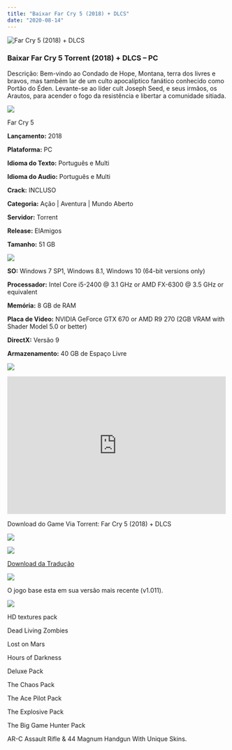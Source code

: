 ```yaml
---
title: "Baixar Far Cry 5 (2018) + DLCS"
date: "2020-08-14"
---
```


![Far Cry 5 (2018) + DLCS](https://1.bp.blogspot.com/-PaoINdR8bkU/Xxbmn0tA50I/AAAAAAAAA8Y/DbZj1durpXQoIGjqAk2_SymVuvPcptQWwCNcBGAsYHQ/s320/poster.jpg "Far Cry 5 (2018) + DLCS")

### Baixar Far Cry 5 Torrent (2018) + DLCS – PC

Descrição: Bem-vindo ao Condado de Hope, Montana, terra dos livres e bravos, mas também lar de um culto apocalíptico fanático conhecido como Portão do Éden. Levante-se ao líder cult Joseph Seed, e seus irmãos, os Arautos, para acender o fogo da resistência e libertar a comunidade sitiada.

![](https://1.bp.blogspot.com/-XIAoZor_ewQ/Xt6k8H1cWZI/AAAAAAAAAi0/oGRR_ah4Rf449lfQQZDiX_22jAu7LLnJACPcBGAYYCw/s400/Bot{3b6f25e701f2c276e12462000761d99d36f4f564f6a12c5b7723aa1262fefb9b}25C3{3b6f25e701f2c276e12462000761d99d36f4f564f6a12c5b7723aa1262fefb9b}25A3o{3b6f25e701f2c276e12462000761d99d36f4f564f6a12c5b7723aa1262fefb9b}2Bde{3b6f25e701f2c276e12462000761d99d36f4f564f6a12c5b7723aa1262fefb9b}2BInforma{3b6f25e701f2c276e12462000761d99d36f4f564f6a12c5b7723aa1262fefb9b}25C3{3b6f25e701f2c276e12462000761d99d36f4f564f6a12c5b7723aa1262fefb9b}25A7{3b6f25e701f2c276e12462000761d99d36f4f564f6a12c5b7723aa1262fefb9b}25C3{3b6f25e701f2c276e12462000761d99d36f4f564f6a12c5b7723aa1262fefb9b}25B5es.jpg)

Far Cry 5

**Lançamento:** 2018

**Plataforma:** PC

**Idioma do Texto:** Português e Multi

**Idioma do Audio:** Português e Multi

**Crack:** INCLUSO

**Categoria:** Ação | Aventura | Mundo Aberto

**Servidor:** Torrent

**Release:** ElAmigos

**Tamanho:** 51 GB

![](https://1.bp.blogspot.com/-h4INo_OBwls/Xt6lEEMpxNI/AAAAAAAAAi4/JjyyoRDYOagV83dzmOlHFitCwsklVMs6ACPcBGAYYCw/s400/Bot{3b6f25e701f2c276e12462000761d99d36f4f564f6a12c5b7723aa1262fefb9b}25C3{3b6f25e701f2c276e12462000761d99d36f4f564f6a12c5b7723aa1262fefb9b}25A3o{3b6f25e701f2c276e12462000761d99d36f4f564f6a12c5b7723aa1262fefb9b}2Bde{3b6f25e701f2c276e12462000761d99d36f4f564f6a12c5b7723aa1262fefb9b}2BRequisitos.jpg)

**SO:** Windows 7 SP1, Windows 8.1, Windows 10 (64-bit versions only)

**Processador:** Intel Core i5-2400 @ 3.1 GHz or AMD FX-6300 @ 3.5 GHz or equivalent

**Memória:** 8 GB de RAM

**Placa de Video:** NVIDIA GeForce GTX 670 or AMD R9 270 (2GB VRAM with Shader Model 5.0 or better)

**DirectX:** Versão 9

**Armazenamento:** 40 GB de Espaço Livre

![](https://1.bp.blogspot.com/-rcYyVsnA81c/Xt6lZMZ2XiI/AAAAAAAAAjA/1MF2KKFyKSoUtwrodSDJRdpQoMNmnHOhwCPcBGAYYCw/s400/Bot{3b6f25e701f2c276e12462000761d99d36f4f564f6a12c5b7723aa1262fefb9b}25C3{3b6f25e701f2c276e12462000761d99d36f4f564f6a12c5b7723aa1262fefb9b}25A3o{3b6f25e701f2c276e12462000761d99d36f4f564f6a12c5b7723aa1262fefb9b}2Bde{3b6f25e701f2c276e12462000761d99d36f4f564f6a12c5b7723aa1262fefb9b}2BTrailer.jpg)

<iframe allow="accelerometer; autoplay; encrypted-media; gyroscope; picture-in-picture" allowfullscreen frameborder="0" height="315" src="https://www.youtube.com/embed/nWAo_PpCpfs" width="500"></iframe>

Download do Game Via Torrent: Far Cry 5 (2018) + DLCS

[![](https://1.bp.blogspot.com/-KEcbu5lXdM0/Xu5yX-HgHDI/AAAAAAAAAsY/bBJ6W14NqC4-Ny_0LiwqQPIkTbYzyURcACPcBGAYYCw/s200/CAPA3.jpg)](https://utorrentmegagames.blogspot.com/p/recomendado.html)

[![](https://1.bp.blogspot.com/-Rkir3Cy7E90/XthUbQKV_OI/AAAAAAAAAgU/q6xV1k8mreQnsOAbeImqH6Qi8ahsN2LpACPcBGAYYCw/s1600/Bot{3b6f25e701f2c276e12462000761d99d36f4f564f6a12c5b7723aa1262fefb9b}25C3{3b6f25e701f2c276e12462000761d99d36f4f564f6a12c5b7723aa1262fefb9b}25A3o{3b6f25e701f2c276e12462000761d99d36f4f564f6a12c5b7723aa1262fefb9b}2Bde{3b6f25e701f2c276e12462000761d99d36f4f564f6a12c5b7723aa1262fefb9b}2BDownload.jpg)](3D3E0917C77FCED959BF59AFA9886E5B97B0BAFA&dn=Far{3b6f25e701f2c276e12462000761d99d36f4f564f6a12c5b7723aa1262fefb9b}20Cry{3b6f25e701f2c276e12462000761d99d36f4f564f6a12c5b7723aa1262fefb9b}205{3b6f25e701f2c276e12462000761d99d36f4f564f6a12c5b7723aa1262fefb9b}20Gold{3b6f25e701f2c276e12462000761d99d36f4f564f6a12c5b7723aa1262fefb9b}20Edition{3b6f25e701f2c276e12462000761d99d36f4f564f6a12c5b7723aa1262fefb9b}201.011{3b6f25e701f2c276e12462000761d99d36f4f564f6a12c5b7723aa1262fefb9b}20ElAmigos&tr=udp{3b6f25e701f2c276e12462000761d99d36f4f564f6a12c5b7723aa1262fefb9b}3a{3b6f25e701f2c276e12462000761d99d36f4f564f6a12c5b7723aa1262fefb9b}2f{3b6f25e701f2c276e12462000761d99d36f4f564f6a12c5b7723aa1262fefb9b}2fshubt.net{3b6f25e701f2c276e12462000761d99d36f4f564f6a12c5b7723aa1262fefb9b}3a2710&tr=http{3b6f25e701f2c276e12462000761d99d36f4f564f6a12c5b7723aa1262fefb9b}3a{3b6f25e701f2c276e12462000761d99d36f4f564f6a12c5b7723aa1262fefb9b}2f{3b6f25e701f2c276e12462000761d99d36f4f564f6a12c5b7723aa1262fefb9b}2fretracker.local{3b6f25e701f2c276e12462000761d99d36f4f564f6a12c5b7723aa1262fefb9b}2fannounce&tr=http{3b6f25e701f2c276e12462000761d99d36f4f564f6a12c5b7723aa1262fefb9b}3a{3b6f25e701f2c276e12462000761d99d36f4f564f6a12c5b7723aa1262fefb9b}2f{3b6f25e701f2c276e12462000761d99d36f4f564f6a12c5b7723aa1262fefb9b}2ftracker.filetracker.pl{3b6f25e701f2c276e12462000761d99d36f4f564f6a12c5b7723aa1262fefb9b}3a8089{3b6f25e701f2c276e12462000761d99d36f4f564f6a12c5b7723aa1262fefb9b}2fannounce&tr=http{3b6f25e701f2c276e12462000761d99d36f4f564f6a12c5b7723aa1262fefb9b}3a{3b6f25e701f2c276e12462000761d99d36f4f564f6a12c5b7723aa1262fefb9b}2f{3b6f25e701f2c276e12462000761d99d36f4f564f6a12c5b7723aa1262fefb9b}2ftracker2.wasabii.com.tw{3b6f25e701f2c276e12462000761d99d36f4f564f6a12c5b7723aa1262fefb9b}3a6969{3b6f25e701f2c276e12462000761d99d36f4f564f6a12c5b7723aa1262fefb9b}2fannounce&tr=http{3b6f25e701f2c276e12462000761d99d36f4f564f6a12c5b7723aa1262fefb9b}3a{3b6f25e701f2c276e12462000761d99d36f4f564f6a12c5b7723aa1262fefb9b}2f{3b6f25e701f2c276e12462000761d99d36f4f564f6a12c5b7723aa1262fefb9b}2ftracker.grepler.com{3b6f25e701f2c276e12462000761d99d36f4f564f6a12c5b7723aa1262fefb9b}3a6969{3b6f25e701f2c276e12462000761d99d36f4f564f6a12c5b7723aa1262fefb9b}2fannounce&tr=http{3b6f25e701f2c276e12462000761d99d36f4f564f6a12c5b7723aa1262fefb9b}3a{3b6f25e701f2c276e12462000761d99d36f4f564f6a12c5b7723aa1262fefb9b}2f{3b6f25e701f2c276e12462000761d99d36f4f564f6a12c5b7723aa1262fefb9b}2ftracker.tiny-vps.com{3b6f25e701f2c276e12462000761d99d36f4f564f6a12c5b7723aa1262fefb9b}3a6969{3b6f25e701f2c276e12462000761d99d36f4f564f6a12c5b7723aa1262fefb9b}2fannounce&tr=udp{3b6f25e701f2c276e12462000761d99d36f4f564f6a12c5b7723aa1262fefb9b}3a{3b6f25e701f2c276e12462000761d99d36f4f564f6a12c5b7723aa1262fefb9b}2f{3b6f25e701f2c276e12462000761d99d36f4f564f6a12c5b7723aa1262fefb9b}2f46.148.18.250{3b6f25e701f2c276e12462000761d99d36f4f564f6a12c5b7723aa1262fefb9b}3a2710&tr=http{3b6f25e701f2c276e12462000761d99d36f4f564f6a12c5b7723aa1262fefb9b}3a{3b6f25e701f2c276e12462000761d99d36f4f564f6a12c5b7723aa1262fefb9b}2f{3b6f25e701f2c276e12462000761d99d36f4f564f6a12c5b7723aa1262fefb9b}2ftracker.dler.org{3b6f25e701f2c276e12462000761d99d36f4f564f6a12c5b7723aa1262fefb9b}3a6969{3b6f25e701f2c276e12462000761d99d36f4f564f6a12c5b7723aa1262fefb9b}2fannounce&tr=udp{3b6f25e701f2c276e12462000761d99d36f4f564f6a12c5b7723aa1262fefb9b}3a{3b6f25e701f2c276e12462000761d99d36f4f564f6a12c5b7723aa1262fefb9b}2f{3b6f25e701f2c276e12462000761d99d36f4f564f6a12c5b7723aa1262fefb9b}2f{3b6f25e701f2c276e12462000761d99d36f4f564f6a12c5b7723aa1262fefb9b}5b2001{3b6f25e701f2c276e12462000761d99d36f4f564f6a12c5b7723aa1262fefb9b}3a67c{3b6f25e701f2c276e12462000761d99d36f4f564f6a12c5b7723aa1262fefb9b}3a28f8{3b6f25e701f2c276e12462000761d99d36f4f564f6a12c5b7723aa1262fefb9b}3a92{3b6f25e701f2c276e12462000761d99d36f4f564f6a12c5b7723aa1262fefb9b}3a{3b6f25e701f2c276e12462000761d99d36f4f564f6a12c5b7723aa1262fefb9b}3a1111{3b6f25e701f2c276e12462000761d99d36f4f564f6a12c5b7723aa1262fefb9b}3a1{3b6f25e701f2c276e12462000761d99d36f4f564f6a12c5b7723aa1262fefb9b}5d{3b6f25e701f2c276e12462000761d99d36f4f564f6a12c5b7723aa1262fefb9b}3a2710&tr=udp{3b6f25e701f2c276e12462000761d99d36f4f564f6a12c5b7723aa1262fefb9b}3a{3b6f25e701f2c276e12462000761d99d36f4f564f6a12c5b7723aa1262fefb9b}2f{3b6f25e701f2c276e12462000761d99d36f4f564f6a12c5b7723aa1262fefb9b}2fipv6.leechers-paradise.org{3b6f25e701f2c276e12462000761d99d36f4f564f6a12c5b7723aa1262fefb9b}3a6969&tr=udp{3b6f25e701f2c276e12462000761d99d36f4f564f6a12c5b7723aa1262fefb9b}3a{3b6f25e701f2c276e12462000761d99d36f4f564f6a12c5b7723aa1262fefb9b}2f{3b6f25e701f2c276e12462000761d99d36f4f564f6a12c5b7723aa1262fefb9b}2f9.rarbg.com{3b6f25e701f2c276e12462000761d99d36f4f564f6a12c5b7723aa1262fefb9b}3a2710{3b6f25e701f2c276e12462000761d99d36f4f564f6a12c5b7723aa1262fefb9b}2fannounce&tr=udp{3b6f25e701f2c276e12462000761d99d36f4f564f6a12c5b7723aa1262fefb9b}3a{3b6f25e701f2c276e12462000761d99d36f4f564f6a12c5b7723aa1262fefb9b}2f{3b6f25e701f2c276e12462000761d99d36f4f564f6a12c5b7723aa1262fefb9b}2fexplodie.org{3b6f25e701f2c276e12462000761d99d36f4f564f6a12c5b7723aa1262fefb9b}3a6969{3b6f25e701f2c276e12462000761d99d36f4f564f6a12c5b7723aa1262fefb9b}2fannounce&tr=http{3b6f25e701f2c276e12462000761d99d36f4f564f6a12c5b7723aa1262fefb9b}3a{3b6f25e701f2c276e12462000761d99d36f4f564f6a12c5b7723aa1262fefb9b}2f{3b6f25e701f2c276e12462000761d99d36f4f564f6a12c5b7723aa1262fefb9b}2fmgtracker.org{3b6f25e701f2c276e12462000761d99d36f4f564f6a12c5b7723aa1262fefb9b}3a2710{3b6f25e701f2c276e12462000761d99d36f4f564f6a12c5b7723aa1262fefb9b}2fannounce&tr=http{3b6f25e701f2c276e12462000761d99d36f4f564f6a12c5b7723aa1262fefb9b}3a{3b6f25e701f2c276e12462000761d99d36f4f564f6a12c5b7723aa1262fefb9b}2f{3b6f25e701f2c276e12462000761d99d36f4f564f6a12c5b7723aa1262fefb9b}2ftracker.tfile.me{3b6f25e701f2c276e12462000761d99d36f4f564f6a12c5b7723aa1262fefb9b}2fannounce&tr=http{3b6f25e701f2c276e12462000761d99d36f4f564f6a12c5b7723aa1262fefb9b}3a{3b6f25e701f2c276e12462000761d99d36f4f564f6a12c5b7723aa1262fefb9b}2f{3b6f25e701f2c276e12462000761d99d36f4f564f6a12c5b7723aa1262fefb9b}2ftracker.torrenty.org{3b6f25e701f2c276e12462000761d99d36f4f564f6a12c5b7723aa1262fefb9b}3a6969{3b6f25e701f2c276e12462000761d99d36f4f564f6a12c5b7723aa1262fefb9b}2fannounce&tr=udp{3b6f25e701f2c276e12462000761d99d36f4f564f6a12c5b7723aa1262fefb9b}3a{3b6f25e701f2c276e12462000761d99d36f4f564f6a12c5b7723aa1262fefb9b}2f{3b6f25e701f2c276e12462000761d99d36f4f564f6a12c5b7723aa1262fefb9b}2ftracker.trackerfix.com{3b6f25e701f2c276e12462000761d99d36f4f564f6a12c5b7723aa1262fefb9b}3a80{3b6f25e701f2c276e12462000761d99d36f4f564f6a12c5b7723aa1262fefb9b}2fannounce&tr=http{3b6f25e701f2c276e12462000761d99d36f4f564f6a12c5b7723aa1262fefb9b}3a{3b6f25e701f2c276e12462000761d99d36f4f564f6a12c5b7723aa1262fefb9b}2f{3b6f25e701f2c276e12462000761d99d36f4f564f6a12c5b7723aa1262fefb9b}2fwww.mvgroup.org{3b6f25e701f2c276e12462000761d99d36f4f564f6a12c5b7723aa1262fefb9b}3a2710{3b6f25e701f2c276e12462000761d99d36f4f564f6a12c5b7723aa1262fefb9b}2fannounce&tr=udp{3b6f25e701f2c276e12462000761d99d36f4f564f6a12c5b7723aa1262fefb9b}3a{3b6f25e701f2c276e12462000761d99d36f4f564f6a12c5b7723aa1262fefb9b}2f{3b6f25e701f2c276e12462000761d99d36f4f564f6a12c5b7723aa1262fefb9b}2f9.rarbg.com{3b6f25e701f2c276e12462000761d99d36f4f564f6a12c5b7723aa1262fefb9b}3a2710{3b6f25e701f2c276e12462000761d99d36f4f564f6a12c5b7723aa1262fefb9b}2fannounce&tr=udp{3b6f25e701f2c276e12462000761d99d36f4f564f6a12c5b7723aa1262fefb9b}3a{3b6f25e701f2c276e12462000761d99d36f4f564f6a12c5b7723aa1262fefb9b}2f{3b6f25e701f2c276e12462000761d99d36f4f564f6a12c5b7723aa1262fefb9b}2f9.rarbg.me{3b6f25e701f2c276e12462000761d99d36f4f564f6a12c5b7723aa1262fefb9b}3a2710{3b6f25e701f2c276e12462000761d99d36f4f564f6a12c5b7723aa1262fefb9b}2fannounce&tr=udp{3b6f25e701f2c276e12462000761d99d36f4f564f6a12c5b7723aa1262fefb9b}3a{3b6f25e701f2c276e12462000761d99d36f4f564f6a12c5b7723aa1262fefb9b}2f{3b6f25e701f2c276e12462000761d99d36f4f564f6a12c5b7723aa1262fefb9b}2f9.rarbg.to{3b6f25e701f2c276e12462000761d99d36f4f564f6a12c5b7723aa1262fefb9b}3a2710{3b6f25e701f2c276e12462000761d99d36f4f564f6a12c5b7723aa1262fefb9b}2fannounce&tr=udp{3b6f25e701f2c276e12462000761d99d36f4f564f6a12c5b7723aa1262fefb9b}3a{3b6f25e701f2c276e12462000761d99d36f4f564f6a12c5b7723aa1262fefb9b}2f{3b6f25e701f2c276e12462000761d99d36f4f564f6a12c5b7723aa1262fefb9b}2fcoppersurfer.tk{3b6f25e701f2c276e12462000761d99d36f4f564f6a12c5b7723aa1262fefb9b}3a6969{3b6f25e701f2c276e12462000761d99d36f4f564f6a12c5b7723aa1262fefb9b}2fannounce&tr=udp{3b6f25e701f2c276e12462000761d99d36f4f564f6a12c5b7723aa1262fefb9b}3a{3b6f25e701f2c276e12462000761d99d36f4f564f6a12c5b7723aa1262fefb9b}2f{3b6f25e701f2c276e12462000761d99d36f4f564f6a12c5b7723aa1262fefb9b}2fexodus.desync.com{3b6f25e701f2c276e12462000761d99d36f4f564f6a12c5b7723aa1262fefb9b}3a6969{3b6f25e701f2c276e12462000761d99d36f4f564f6a12c5b7723aa1262fefb9b}2fannounce&tr=http{3b6f25e701f2c276e12462000761d99d36f4f564f6a12c5b7723aa1262fefb9b}3a{3b6f25e701f2c276e12462000761d99d36f4f564f6a12c5b7723aa1262fefb9b}2f{3b6f25e701f2c276e12462000761d99d36f4f564f6a12c5b7723aa1262fefb9b}2fglotorrents.pw{3b6f25e701f2c276e12462000761d99d36f4f564f6a12c5b7723aa1262fefb9b}3a80{3b6f25e701f2c276e12462000761d99d36f4f564f6a12c5b7723aa1262fefb9b}2fannounce&tr=udp{3b6f25e701f2c276e12462000761d99d36f4f564f6a12c5b7723aa1262fefb9b}3a{3b6f25e701f2c276e12462000761d99d36f4f564f6a12c5b7723aa1262fefb9b}2f{3b6f25e701f2c276e12462000761d99d36f4f564f6a12c5b7723aa1262fefb9b}2fopen.demonii.com{3b6f25e701f2c276e12462000761d99d36f4f564f6a12c5b7723aa1262fefb9b}3a1337{3b6f25e701f2c276e12462000761d99d36f4f564f6a12c5b7723aa1262fefb9b}2fannounce&tr=udp{3b6f25e701f2c276e12462000761d99d36f4f564f6a12c5b7723aa1262fefb9b}3a{3b6f25e701f2c276e12462000761d99d36f4f564f6a12c5b7723aa1262fefb9b}2f{3b6f25e701f2c276e12462000761d99d36f4f564f6a12c5b7723aa1262fefb9b}2ftracker.coppersurfer.tk{3b6f25e701f2c276e12462000761d99d36f4f564f6a12c5b7723aa1262fefb9b}3a6969{3b6f25e701f2c276e12462000761d99d36f4f564f6a12c5b7723aa1262fefb9b}2fannounce&tr=udp{3b6f25e701f2c276e12462000761d99d36f4f564f6a12c5b7723aa1262fefb9b}3a{3b6f25e701f2c276e12462000761d99d36f4f564f6a12c5b7723aa1262fefb9b}2f{3b6f25e701f2c276e12462000761d99d36f4f564f6a12c5b7723aa1262fefb9b}2ftracker.glotorrents.com{3b6f25e701f2c276e12462000761d99d36f4f564f6a12c5b7723aa1262fefb9b}3a6969{3b6f25e701f2c276e12462000761d99d36f4f564f6a12c5b7723aa1262fefb9b}2fannounce&tr=udp{3b6f25e701f2c276e12462000761d99d36f4f564f6a12c5b7723aa1262fefb9b}3a{3b6f25e701f2c276e12462000761d99d36f4f564f6a12c5b7723aa1262fefb9b}2f{3b6f25e701f2c276e12462000761d99d36f4f564f6a12c5b7723aa1262fefb9b}2ftracker.leechers-paradise.org{3b6f25e701f2c276e12462000761d99d36f4f564f6a12c5b7723aa1262fefb9b}3a6969{3b6f25e701f2c276e12462000761d99d36f4f564f6a12c5b7723aa1262fefb9b}2fannounce&tr=udp{3b6f25e701f2c276e12462000761d99d36f4f564f6a12c5b7723aa1262fefb9b}3a{3b6f25e701f2c276e12462000761d99d36f4f564f6a12c5b7723aa1262fefb9b}2f{3b6f25e701f2c276e12462000761d99d36f4f564f6a12c5b7723aa1262fefb9b}2ftracker.openbittorrent.com{3b6f25e701f2c276e12462000761d99d36f4f564f6a12c5b7723aa1262fefb9b}3a80{3b6f25e701f2c276e12462000761d99d36f4f564f6a12c5b7723aa1262fefb9b}2fannounce&tr=udp{3b6f25e701f2c276e12462000761d99d36f4f564f6a12c5b7723aa1262fefb9b}3a{3b6f25e701f2c276e12462000761d99d36f4f564f6a12c5b7723aa1262fefb9b}2f{3b6f25e701f2c276e12462000761d99d36f4f564f6a12c5b7723aa1262fefb9b}2ftracker.opentrackr.org{3b6f25e701f2c276e12462000761d99d36f4f564f6a12c5b7723aa1262fefb9b}3a1337{3b6f25e701f2c276e12462000761d99d36f4f564f6a12c5b7723aa1262fefb9b}2fannounce&tr=udp{3b6f25e701f2c276e12462000761d99d36f4f564f6a12c5b7723aa1262fefb9b}3a{3b6f25e701f2c276e12462000761d99d36f4f564f6a12c5b7723aa1262fefb9b}2f{3b6f25e701f2c276e12462000761d99d36f4f564f6a12c5b7723aa1262fefb9b}2ftracker.publicbt.com{3b6f25e701f2c276e12462000761d99d36f4f564f6a12c5b7723aa1262fefb9b}3a80{3b6f25e701f2c276e12462000761d99d36f4f564f6a12c5b7723aa1262fefb9b}2fannounce&tr=udp{3b6f25e701f2c276e12462000761d99d36f4f564f6a12c5b7723aa1262fefb9b}3a{3b6f25e701f2c276e12462000761d99d36f4f564f6a12c5b7723aa1262fefb9b}2f{3b6f25e701f2c276e12462000761d99d36f4f564f6a12c5b7723aa1262fefb9b}2ftracker4.piratux.com{3b6f25e701f2c276e12462000761d99d36f4f564f6a12c5b7723aa1262fefb9b}3a6969{3b6f25e701f2c276e12462000761d99d36f4f564f6a12c5b7723aa1262fefb9b}2fannounce&tr=udp{3b6f25e701f2c276e12462000761d99d36f4f564f6a12c5b7723aa1262fefb9b}3a{3b6f25e701f2c276e12462000761d99d36f4f564f6a12c5b7723aa1262fefb9b}2f{3b6f25e701f2c276e12462000761d99d36f4f564f6a12c5b7723aa1262fefb9b}2fpublic.popcorn-tracker.org{3b6f25e701f2c276e12462000761d99d36f4f564f6a12c5b7723aa1262fefb9b}3a6969{3b6f25e701f2c276e12462000761d99d36f4f564f6a12c5b7723aa1262fefb9b}2fannounce&tr=http{3b6f25e701f2c276e12462000761d99d36f4f564f6a12c5b7723aa1262fefb9b}3a{3b6f25e701f2c276e12462000761d99d36f4f564f6a12c5b7723aa1262fefb9b}2f{3b6f25e701f2c276e12462000761d99d36f4f564f6a12c5b7723aa1262fefb9b}2f182.176.139.129{3b6f25e701f2c276e12462000761d99d36f4f564f6a12c5b7723aa1262fefb9b}3a6969{3b6f25e701f2c276e12462000761d99d36f4f564f6a12c5b7723aa1262fefb9b}2fannounce&tr=http{3b6f25e701f2c276e12462000761d99d36f4f564f6a12c5b7723aa1262fefb9b}3a{3b6f25e701f2c276e12462000761d99d36f4f564f6a12c5b7723aa1262fefb9b}2f{3b6f25e701f2c276e12462000761d99d36f4f564f6a12c5b7723aa1262fefb9b}2f91.218.230.81{3b6f25e701f2c276e12462000761d99d36f4f564f6a12c5b7723aa1262fefb9b}3a6969{3b6f25e701f2c276e12462000761d99d36f4f564f6a12c5b7723aa1262fefb9b}2fannounce&tr=udp{3b6f25e701f2c276e12462000761d99d36f4f564f6a12c5b7723aa1262fefb9b}3a{3b6f25e701f2c276e12462000761d99d36f4f564f6a12c5b7723aa1262fefb9b}2f{3b6f25e701f2c276e12462000761d99d36f4f564f6a12c5b7723aa1262fefb9b}2ftracker.ilibr.org{3b6f25e701f2c276e12462000761d99d36f4f564f6a12c5b7723aa1262fefb9b}3a80{3b6f25e701f2c276e12462000761d99d36f4f564f6a12c5b7723aa1262fefb9b}2fannounce&tr=http{3b6f25e701f2c276e12462000761d99d36f4f564f6a12c5b7723aa1262fefb9b}3a{3b6f25e701f2c276e12462000761d99d36f4f564f6a12c5b7723aa1262fefb9b}2f{3b6f25e701f2c276e12462000761d99d36f4f564f6a12c5b7723aa1262fefb9b}2fp4p.arenabg.ch{3b6f25e701f2c276e12462000761d99d36f4f564f6a12c5b7723aa1262fefb9b}3a1337{3b6f25e701f2c276e12462000761d99d36f4f564f6a12c5b7723aa1262fefb9b}2fannounce&tr=http{3b6f25e701f2c276e12462000761d99d36f4f564f6a12c5b7723aa1262fefb9b}3a{3b6f25e701f2c276e12462000761d99d36f4f564f6a12c5b7723aa1262fefb9b}2f{3b6f25e701f2c276e12462000761d99d36f4f564f6a12c5b7723aa1262fefb9b}2fpow7.com{3b6f25e701f2c276e12462000761d99d36f4f564f6a12c5b7723aa1262fefb9b}3a80{3b6f25e701f2c276e12462000761d99d36f4f564f6a12c5b7723aa1262fefb9b}2fannounce&tr=http{3b6f25e701f2c276e12462000761d99d36f4f564f6a12c5b7723aa1262fefb9b}3a{3b6f25e701f2c276e12462000761d99d36f4f564f6a12c5b7723aa1262fefb9b}2f{3b6f25e701f2c276e12462000761d99d36f4f564f6a12c5b7723aa1262fefb9b}2fretracker.krs-ix.ru{3b6f25e701f2c276e12462000761d99d36f4f564f6a12c5b7723aa1262fefb9b}3a80{3b6f25e701f2c276e12462000761d99d36f4f564f6a12c5b7723aa1262fefb9b}2fannounce)

[Download da Tradução](https://multiup.org/en/mirror/3a712337a1a45258759d85a65e4d0ae8/LanguagePack-Brazilian-FC5-Fixed-BySTIFF.rar)

![](https://1.bp.blogspot.com/-CKOPgKMHSCw/Xt6pGtUOwjI/AAAAAAAAAjY/zHwjL-_BlP8TQZnzb-2EXBS16bGihpMuACPcBGAYYCw/s400/Conte{3b6f25e701f2c276e12462000761d99d36f4f564f6a12c5b7723aa1262fefb9b}25C3{3b6f25e701f2c276e12462000761d99d36f4f564f6a12c5b7723aa1262fefb9b}25BAdo{3b6f25e701f2c276e12462000761d99d36f4f564f6a12c5b7723aa1262fefb9b}2Bprincipal.jpg)

O jogo base esta em sua versão mais recente (v1.011).

![](https://1.bp.blogspot.com/-UGXgz5_D260/Xt6pIAL2JoI/AAAAAAAAAjc/_VnT3GuyOckKn31b2f_6ucXooESqa3cHwCPcBGAYYCw/s400/Conte{3b6f25e701f2c276e12462000761d99d36f4f564f6a12c5b7723aa1262fefb9b}25C3{3b6f25e701f2c276e12462000761d99d36f4f564f6a12c5b7723aa1262fefb9b}25BAdo{3b6f25e701f2c276e12462000761d99d36f4f564f6a12c5b7723aa1262fefb9b}2BExtra.jpg)

HD textures pack

Dead Living Zombies

Lost on Mars

Hours of Darkness

Deluxe Pack

The Chaos Pack

The Ace Pilot Pack

The Explosive Pack

The Big Game Hunter Pack

AR-C Assault Rifle & 44 Magnum Handgun With Unique Skins.
